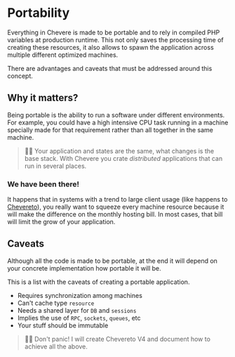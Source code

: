 # Portability

Everything in Chevere is made to be portable and to rely in compiled PHP variables at production runtime. This not only saves the processing time of creating these resources, it also allows to spawn the application across multiple different optimized machines.

There are advantages and caveats that must be addressed around this concept.

## Why it matters?

Being portable is the ability to run a software under different environments. For example, you could have a high intensive CPU task running in a machine specially made for that requirement rather than all together in the same machine.

> 🧔🏾 Your application and states are the same, what changes is the base stack. With Chevere you crate _distributed_ applications that can run in several places.

### We have been there!

It happens that in systems with a trend to large client usage (like happens to [Chevereto](https://chevereto.com/)), you really want to squeeze every machine resource because it will make the difference on the monthly hosting bill. In most cases, that bill will limit the grow of your application.

## Caveats

Although all the code is made to be portable, at the end it will depend on your concrete implementation how portable it will be.

This is a list with the caveats of creating a portable application.

* Requires synchronization among machines
* Can't cache type `resource`
* Needs a shared layer for `DB` and `sessions`
* Implies the use of `RPC`, `sockets`, `queues`, etc
* Your stuff should be immutable

> 🧔🏾 Don't panic! I will create Chevereto V4 and document how to achieve all the above.

